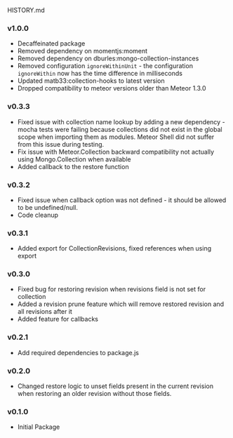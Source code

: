 HISTORY.md

### v1.0.0
 - Decaffeinated package
 - Removed dependency on momentjs:moment
 - Removed dependency on dburles:mongo-collection-instances
 - Removed configuration `ignoreWithinUnit` - the configuration `ignoreWithin` now has the time difference in milliseconds
 - Updated matb33:collection-hooks to latest version
 - Dropped compatibility to meteor versions older than Meteor 1.3.0

### v0.3.3
 - Fixed issue with collection name lookup by adding a new dependency - mocha tests were failing because collections did not exist in the global scope when importing them as modules. Meteor Shell did not suffer from this issue during testing.
 - Fix issue with Meteor.Collection backward compatibility not actually using Mongo.Collection when available
 - Added callback to the restore function

### v0.3.2
  - Fixed issue when callback option was not defined - it should be allowed to be undefined/null.
  - Code cleanup

### v0.3.1
  - Added export for CollectionRevisions, fixed references when using export

### v0.3.0
  - Fixed bug for restoring revision when revisions field is not set for collection
  - Added a revision prune feature which will remove restored revision and all revisions after it
  - Added feature for callbacks

### v0.2.1
  - Add required dependencies to package.js

### v0.2.0
  - Changed restore logic to unset fields present in the current revision when restoring an older revision without those fields.

### v0.1.0
  - Initial Package
